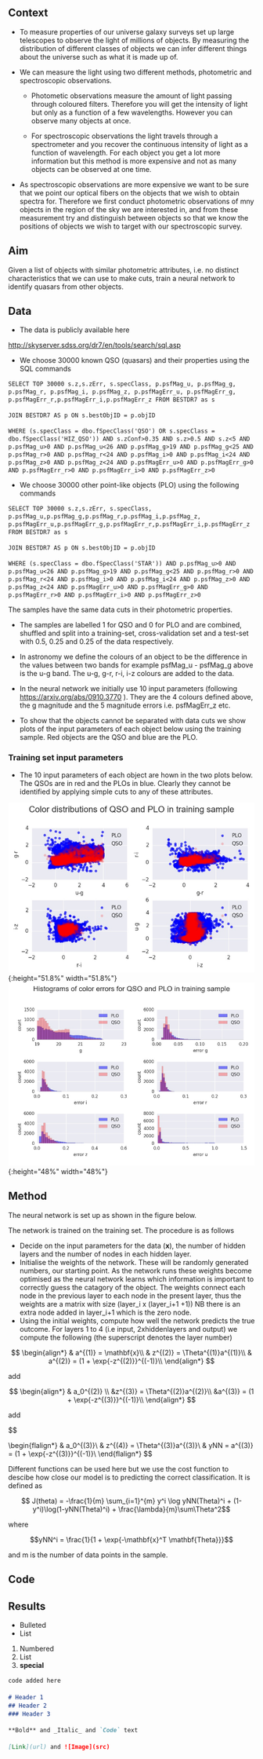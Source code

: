 
## Context
+ To measure properties of our universe galaxy surveys set up large telescopes to observe the light of millions of objects. By measuring the distribution of different classes of objects we can infer different things about the universe such as what it is made up of. 

+ We can measure the light using two different methods, photometric and spectroscopic observations. 

    - Photometic observations measure the amount of light passing through coloured filters. Therefore you will get the intensity of light but only as a function of a few wavelengths. However you can observe many objects at once.

    - For spectroscopic observations the light travels through a spectrometer and you recover the continuous intensity of light as a function of wavelength. For each object you get a lot more information but this method is more expensive and not as many objects can be observed at one time.

+ As spectroscopic observations are more expensive we want to be sure that we point our optical fibers on the objects that we wish to obtain spectra for. Therefore we first conduct photometric observations of mny objects in the region of the sky we are interested in, and from these measurement try and distinguish between objects so that we know the positions of objects we wish to target with our spectroscopic survey.


## Aim 
Given a list of objects with similar photometric attributes, i.e. no distinct characteristics that we can use to make cuts, train a neural network to identify quasars from other objects. 

## Data
+ The data is publicly available here 

http://skyserver.sdss.org/dr7/en/tools/search/sql.asp

+ We choose 30000 known QSO (quasars) and their properties using the SQL commands

```
SELECT TOP 30000 s.z,s.zErr, s.specClass, p.psfMag_u, p.psfMag_g, p.psfMag_r, p.psfMag_i, p.psfMag_z, p.psfMagErr_u, p.psfMagErr_g, p.psfMagErr_r,p.psfMagErr_i,p.psfMagErr_z FROM BESTDR7 as s

JOIN BESTDR7 AS p ON s.bestObjID = p.objID

WHERE (s.specClass = dbo.fSpecClass('QSO') OR s.specClass = dbo.fSpecClass('HIZ_QSO')) AND s.zConf>0.35 AND s.z>0.5 AND s.z<5 AND p.psfMag_u>0 AND p.psfMag_u<26 AND p.psfMag_g>19 AND p.psfMag_g<25 AND p.psfMag_r>0 AND p.psfMag_r<24 AND p.psfMag_i>0 AND p.psfMag_i<24 AND p.psfMag_z>0 AND p.psfMag_z<24 AND p.psfMagErr_u>0 AND p.psfMagErr_g>0 AND p.psfMagErr_r>0 AND p.psfMagErr_i>0 AND p.psfMagErr_z>0

```

+ We choose 30000 other point-like objects (PLO) using the following commands


```
SELECT TOP 30000 s.z,s.zErr, s.specClass, p.psfMag_u,p.psfMag_g,p.psfMag_r,p.psfMag_i,p.psfMag_z, p.psfMagErr_u,p.psfMagErr_g,p.psfMagErr_r,p.psfMagErr_i,p.psfMagErr_z FROM BESTDR7 as s

JOIN BESTDR7 AS p ON s.bestObjID = p.objID

WHERE (s.specClass = dbo.fSpecClass('STAR')) AND p.psfMag_u>0 AND p.psfMag_u<26 AND p.psfMag_g>19 AND p.psfMag_g<25 AND p.psfMag_r>0 AND p.psfMag_r<24 AND p.psfMag_i>0 AND p.psfMag_i<24 AND p.psfMag_z>0 AND p.psfMag_z<24 AND p.psfMagErr_u>0 AND p.psfMagErr_g>0 AND p.psfMagErr_r>0 AND p.psfMagErr_i>0 AND p.psfMagErr_z>0 

```

The samples have the same data cuts in their photometric properties. 

+ The samples are labelled 1 for QSO and 0 for PLO and are combined, shuffled and split into a training-set, cross-validation set and a test-set with 0.5, 0.25 and 0.25 of the data respectively.

+ In astronomy we define the colours of an object to be the difference in the values between two bands for example 
psfMag_u - psfMag_g above is the u-g band. The u-g, g-r, r-i, i-z colours are added to the data.

+ In the neural network we initially use 10 input parameters (following https://arxiv.org/abs/0910.3770 ). They are the 4 colours defined above, the g magnitude and the 5 magnitude errors i.e. psfMagErr_z etc.

+ To show that the objects cannot be separated with data cuts we show plots of the input parameters of each object below using the training sample. Red objects are the QSO and blue are the PLO. 

### Training set input parameters

+ The 10 input parameters of each object are hown in the two plots below. The QSOs are in red and the PLOs in blue. Clearly they cannot be identified by applying simple cuts to any of these attributes.

![alt-text-1](/images/col_col.jpg "colours"){:height="51.8%" width="51.8%"}![alt-text-2](/images/hist_cats.jpg "colour errors"){:height="48%" width="48%"}


## Method

The neural network is set up as shown in the figure below.

The network is trained on the training set. The procedure is as follows
- Decide on the input parameters for the data (**x**), the number of hidden layers and the number of nodes in each hidden layer.
- Initialise the weights of the network. These will be randomly generated numbers, our starting point. As the network runs these weights become optimised as the neural network learns which information is important to correctly guess the catagory of the object. The weights connect each node in the previous layer to each node in the present layer, thus the weights are a matrix with size (layer_i x (layer_i+1 +1)) NB there is an extra node added in layer_i+1 which is the zero node.
- Using the initial weights, compute how well the network predicts the true outcome. 
For layers 1 to 4 (i.e input, 2xhiddenlayers and output) we compute the following (the superscript denotes the layer number) 

$$
\begin{align*} 
& a^{(1)} = \mathbf{x}\\
& z^{(2)} = \Theta^{(1)}a^{(1)}\\
& a^{(2)} = (1 + \exp{-z^{(2)}}^{(-1)}\\
\end{align*} 
$$

add 

$$
\begin{align*} 
& a_0^{(2)} \\
&z^{(3)} = \Theta^{(2)}a^{(2)}\\
&a^{(3)} = (1 + \exp{-z^{(3)}}^{(-1)}\\
\end{align*} 
$$

add 

$$

\begin{flalign*} 
& a_0^{(3)}\\
& z^{(4)} = \Theta^{(3)}a^{(3)}\\
& yNN = a^{(3)} = (1 + \exp{-z^{(3)}}^{(-1)}\\
\end{flalign*}
$$

Different functions can be used here but we use the cost function to descibe how close our model is to predicting the correct classification. It is defined as

$$ J(theta) = -\frac{1}{m} \sum_{i=1}^{m} y^i \log yNN(Theta)^i + (1-y^i)\log(1-yNN(Theta)^i) + \frac{\lambda}{m}\sum\Theta^2$$

where

$$yNN^i = \frac{1}{1 + \exp{-\mathbf{x}^T \mathbf{Theta}}}$$

and m is the number of data points in the sample.
## Code

## Results

- Bulleted
- List

1. Numbered
2. List
3. **special**

```markdown
code added here

# Header 1
## Header 2
### Header 3

**Bold** and _Italic_ and `Code` text

[Link](url) and ![Image](src)
```
